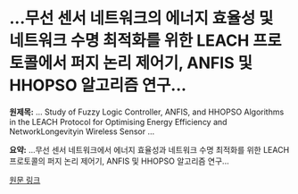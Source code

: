 # ...무선 센서 네트워크의 에너지 효율성 및 네트워크 수명 최적화를 위한 LEACH 프로토콜에서 퍼지 논리 제어기, ANFIS 및 HHOPSO 알고리즘 연구...

**원제목:** … Study of Fuzzy Logic Controller, ANFIS, and HHOPSO Algorithms in the LEACH Protocol for Optimising Energy Efficiency and NetworkLongevityin Wireless Sensor …

**요약:** ...무선 센서 네트워크에서 에너지 효율성과 네트워크 수명 최적화를 위한 LEACH 프로토콜의 퍼지 논리 제어기, ANFIS 및 HHOPSO 알고리즘 연구...

[원문 링크](https://scholar.google.com/scholar_url?url=https://pubs2.ascee.org/index.php/IJRCS/article/view/1918&hl=ko&sa=X&d=3460806946395768828&ei=Dc1xaM3DL7WP6rQPleKgkQQ&scisig=AAZF9b9osvDqI1Ewgk3Mq7_dTapG&oi=scholaralrt&hist=BNQUaiIAAAAJ:10702514552365139929:AAZF9b_p8ac5YEjatl29a6pJ1Eh_&html=&pos=5&folt=kw-top)
